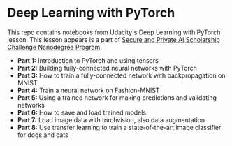 # Deep Learning with PyTorch

This repo contains notebooks from Udacity's Deep Learning with PyTorch lesson. This lesson appears is a part of [Secure and Private AI Scholarship Challenge Nanodegree Program](https://www.udacity.com/course/secure-and-private-ai--ud185).

* **Part 1:** Introduction to PyTorch and using tensors
* **Part 2:** Building fully-connected neural networks with PyTorch
* **Part 3:** How to train a fully-connected network with backpropagation on MNIST
* **Part 4:** Train a neural network on Fashion-MNIST
* **Part 5:** Using a trained network for making predictions and validating networks
* **Part 6:** How to save and load trained models
* **Part 7:** Load image data with torchvision, also data augmentation
* **Part 8:** Use transfer learning to train a state-of-the-art image classifier for dogs and cats